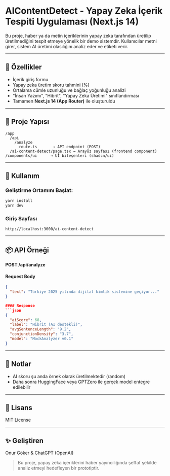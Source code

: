 # AIContentDetect - Yapay Zeka İçerik Tespiti Uygulaması (Next.js 14)

Bu proje, haber ya da metin içeriklerinin yapay zeka tarafından üretilip üretilmediğini tespit etmeye yönelik bir demo sistemdir. Kullanıcılar metni girer, sistem AI üretimi olasılığını analiz eder ve etiketi verir.

---

## 🚀 Özellikler
- İçerik giriş formu
- Yapay zeka üretim skoru tahmini (%)
- Ortalama cümle uzunluğu ve bağlaç yoğunluğu analizi
- "İnsan Yazımı", "Hibrit", "Yapay Zeka Üretimi" sınıflandırması
- Tamamen **Next.js 14 (App Router)** ile oluşturuldu

---

## 📁 Proje Yapısı
```
/app
  /api
    /analyze
      route.ts       → API endpoint (POST)
  /ai-content-detect/page.tsx → Arayüz sayfası (frontend component)
/components/ui      → UI bileşenleri (shadcn/ui)
```

---

## 🧪 Kullanım
### Geliştirme Ortamını Başlat:
```bash
yarn install
yarn dev
```

### Giriş Sayfası
`http://localhost:3000/ai-content-detect`

---

## 📦 API Örneği
**POST /api/analyze**

#### Request Body
```json
{
  "text": "Türkiye 2025 yılında dijital kimlik sistemine geçiyor..."
}

#### Response
```json
{
  "aiScore": 68,
  "label": "Hibrit (AI destekli)",
  "avgSentenceLength": "9.2",
  "conjunctionDensity": "3.7",
  "model": "MockAnalyzer v0.1"
}
```

---

## 🧠 Notlar
- AI skoru şu anda örnek olarak üretilmektedir (random)
- Daha sonra HuggingFace veya GPTZero ile gerçek model entegre edilebilir

---

## 📜 Lisans
MIT License

---

## ✨ Geliştiren
Onur Göker & ChatGPT (OpenAI)

> Bu proje, yapay zeka içeriklerini haber yayıncılığında şeffaf şekilde analiz etmeyi hedefleyen bir prototiptir.